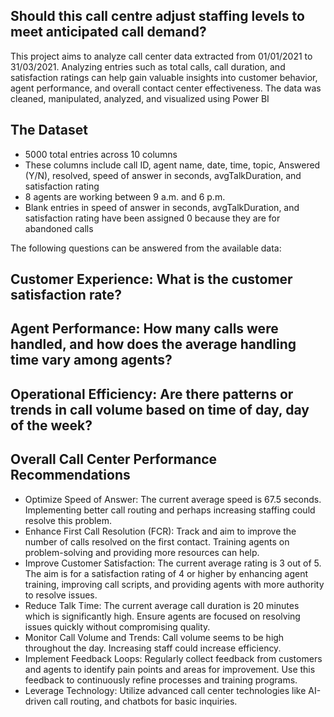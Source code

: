 <H2>Should this call centre adjust staffing levels to meet anticipated call demand?</H2>
This project aims to analyze call center data extracted from 01/01/2021 to 31/03/2021. Analyzing entries such as total calls, call duration, and satisfaction ratings can help gain valuable insights into customer behavior, agent performance, and overall contact center effectiveness. The data was cleaned, manipulated, analyzed, and visualized using Power BI

<H2>The Dataset</H2>

<ul>
<li>5000 total entries across 10 columns</li>
<li>These columns include call ID, agent name, date, time, topic, Answered (Y/N), resolved, speed of answer in seconds, avgTalkDuration, and satisfaction rating</li>
<li>8 agents are working between 9 a.m. and 6 p.m.</li>
<li>Blank entries in speed of answer in seconds, avgTalkDuration, and satisfaction rating have been assigned 0 because they are for abandoned calls</li> </ul>

The following questions can be answered from the available data:
<H2>Customer Experience: What is the customer satisfaction rate?</H2> 

<H2>Agent Performance: How many calls were handled, and how does the average handling time vary among agents?</H2> 

<H2>Operational Efficiency: Are there patterns or trends in call volume based on time of day, day of the week?</H2> 

<H2>Overall Call Center Performance Recommendations</H2>
<ul>
<li>Optimize Speed of Answer: The current average speed is 67.5 seconds. Implementing better call routing and perhaps increasing staffing could resolve this problem.</li> 

<li>Enhance First Call Resolution (FCR): Track and aim to improve the number of calls resolved on the first contact. Training agents on problem-solving and providing more resources can help.</li>

<li>Improve Customer Satisfaction: The current average rating is 3 out of 5. The aim is for a satisfaction rating of 4 or higher by enhancing agent training, improving call scripts, and providing agents with more authority to resolve issues.</li>

<li>Reduce Talk Time: The current average call duration is 20 minutes which is significantly high. Ensure agents are focused on resolving issues quickly without compromising quality.</li>

<li>Monitor Call Volume and Trends: Call volume seems to be high throughout the day. Increasing staff could increase efficiency.</li>

<li>Implement Feedback Loops: Regularly collect feedback from customers and agents to identify pain points and areas for improvement. Use this feedback to continuously refine processes and training programs.</li>

<li>Leverage Technology: Utilize advanced call center technologies like AI-driven call routing, and chatbots for basic inquiries.</li> </ul>
